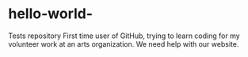 # hello-world-
Tests repository
First time user of GitHub, trying to learn coding for my volunteer work at an arts organization.  We need help with our website.
